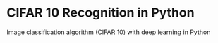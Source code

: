 # CIFAR 10 Recognition in Python
Image classification algorithm (CIFAR 10) with deep learning in Python
